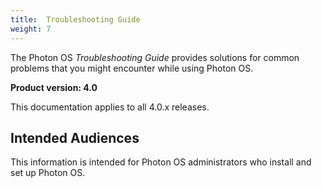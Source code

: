 ```yaml
---
title:  Troubleshooting Guide
weight: 7
---
```


The Photon OS *Troubleshooting Guide* provides solutions for common problems that you might encounter while using Photon OS.

**Product version: 4.0**

This documentation applies to all 4.0.x releases.

## Intended Audiences

This information is intended for Photon OS administrators who install and set up Photon OS.